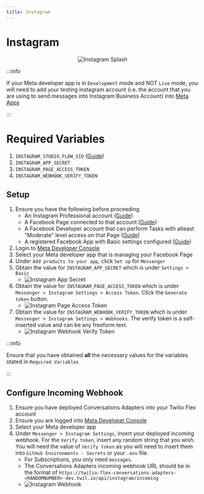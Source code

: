 ```yaml
---
title: Instagram
---
```


# Instagram

<p align="center">
    <img src="../img/channels/instagram-splash.png" alt="Instagram Splash" />
</p>

:::info

If your Meta developer app is in `Development` mode and NOT `Live` mode, you will need to add your testing instagram account (i.e. the account that you are using to send messages into Instagram Business Account) into [Meta Apps](https://developers.facebook.com/docs/development/build-and-test/app-roles/)

:::

# Required Variables

1. `INSTAGRAM_STUDIO_FLOW_SID` ([Guide](../getting-started/create-studio-flow))
1. `INSTAGRAM_APP_SECRET`
1. `INSTAGRAM_PAGE_ACCESS_TOKEN`
1. `INSTAGRAM_WEBHOOK_VERIFY_TOKEN`

## Setup

1. Ensure you have the following before proceeding
   - An Instagram Professional account ([Guide](https://help.instagram.com/502981923235522))
   - A Facebook Page connected to that account ([Guide](https://www.facebook.com/business/help/connect-instagram-to-page))
   - A Facebook Developer account that can perform Tasks with atleast "Moderate" level access on that Page ([Guide](https://developers.facebook.com/docs/development/register/))
   - A registered Facebook App with Basic settings configured ([Guide](https://developers.facebook.com/docs/development/create-an-app/))
1. Login to [Meta Developer Console](https://developers.facebook.com/apps/)
1. Select your Meta developer app that is managing your Facebook Page
1. Under `Add products to your app`, click `Set up` for `Messenger`
1. Obtain the value for `INSTAGRAM_APP_SECRET` which is under `Settings > Basic`
   - ![Instagram App Secret](/img/channels/instagram-app-secret.png)
1. Obtain the value for `INSTAGRAM_PAGE_ACCESS_TOKEN` which is under `Messenger > Instagram Settings > Access Token`. Click the `Generate token` button.
   - ![Instagram Page Access Token](/img/channels/instagram-page-access-token.png)
1. Obtain the value for `INSTAGRAM_WEBHOOK_VERIFY_TOKEN` which is under `Messenger > Instagram Settings > Webhooks`. The verify token is a self-inserted value and can be any freeform text.
   - ![Instagram Webhook Verify Token](/img/channels/instagram-webhook-verify-token.png)

:::info

Ensure that you have obtained **all** the necessary values for the variables stated in `Required Variables`

:::

## Configure Incoming Webhook

1. Ensure you have deployed Conversations Adapters into your Twilio Flex account
1. Ensure you are logged into [Meta Developer Console](https://developers.facebook.com/apps/)
1. Select your Meta developer app
1. Under `Messenger > Instagram Settings`, insert your deployed incoming webhook. For the `Verify token`, insert any random string that you wish. You will need the value of `Verify token` as you will need to insert them into `GitHub Environments - Secrets` or your `.env` file.
   - For Subscriptions, you only need `messages`.
   - The Conversations Adapters incoming webhook URL should be in the format of `https://twilio-flex-conversations-adapters-<RANDOMNUMBER>-dev.twil.io/api/instagram/incoming`
   - ![Instagram Webhook](/img/channels/instagram-set-webhook.png)
